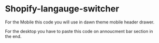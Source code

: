 # Shopify-langauge-switcher
For the Mobile this code you will use in dawn theme mobile header drawer.

For the desktop you have to paste this code on annoucment bar section in the end. 
